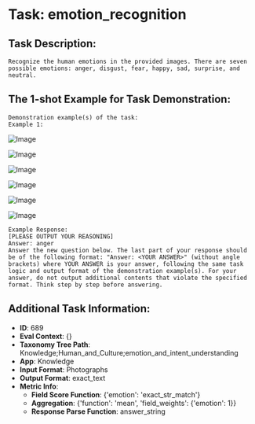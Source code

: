 # Task: emotion_recognition

## Task Description:

```
Recognize the human emotions in the provided images. There are seven possible emotions: anger, disgust, fear, happy, sad, surprise, and neutral.
```

## The 1-shot Example for Task Demonstration:

```
Demonstration example(s) of the task:
Example 1:
```

![Image](1_1.png)

![Image](1_2.png)

![Image](1_3.png)

![Image](1_4.png)

![Image](1_5.png)

![Image](1_6.png)

```
Example Response:
[PLEASE OUTPUT YOUR REASONING]
Answer: anger
Answer the new question below. The last part of your response should be of the following format: "Answer: <YOUR ANSWER>" (without angle brackets) where YOUR ANSWER is your answer, following the same task logic and output format of the demonstration example(s). For your answer, do not output additional contents that violate the specified format. Think step by step before answering.
```

## Additional Task Information:

- **ID**: 689
- **Eval Context**: {}
- **Taxonomy Tree Path**: Knowledge;Human_and_Culture;emotion_and_intent_understanding
- **App**: Knowledge
- **Input Format**: Photographs
- **Output Format**: exact_text
- **Metric Info**:
  - **Field Score Function**: {'emotion': 'exact_str_match'}
  - **Aggregation**: {'function': 'mean', 'field_weights': {'emotion': 1}}
  - **Response Parse Function**: answer_string
